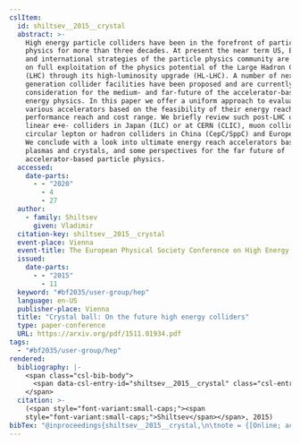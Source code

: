 ```yaml
---
cslItem:
  id: shiltsev__2015__crystal
  abstract: >-
    High energy particle colliders have been in the forefront of particle
    physics for more than three decades. At present the near term US, European
    and international strategies of the particle physics community are centered
    on full exploitation of the physics potential of the Large Hadron Collider
    (LHC) through its high-luminosity upgrade (HL-LHC). A number of next
    generation collider facilities have been proposed and are currently under
    consideration for the medium- and far-future of the accelerator-based high
    energy physics. In this paper we offer a uniform approach to evaluation of
    various accelerators based on the feasibility of their energy reach,
    performance reach and cost range. We briefly review such post-LHC options as
    linear e+e- colliders in Japan (ILC) or at CERN (CLIC), muon collider, and
    circular lepton or hadron colliders in China (CepC/SppC) and Europe (FCC).
    We conclude with a look into ultimate energy reach accelerators based on
    plasmas and crystals, and some perspectives for the far future of
    accelerator-based particle physics.
  accessed:
    date-parts:
      - - "2020"
        - 4
        - 27
  author:
    - family: Shiltsev
      given: Vladimir
  citation-key: shiltsev__2015__crystal
  event-place: Vienna
  event-title: The European Physical Society Conference on High Energy Physics
  issued:
    date-parts:
      - - "2015"
        - 11
  keyword: "#bf2035/user-group/hep"
  language: en-US
  publisher-place: Vienna
  title: "Crystal ball: On the future high energy colliders"
  type: paper-conference
  URL: https://arxiv.org/pdf/1511.01934.pdf
tags:
  - "#bf2035/user-group/hep"
rendered:
  bibliography: |-
    <span class="csl-bib-body">
      <span data-csl-entry-id="shiltsev__2015__crystal" class="csl-entry"><span class='author-bib'>Shiltsev</span>. <span class='date-bib'>(2015, November)</span>. <b><i>Crystal ball: On the future high energy colliders</i></b>. The European Physical Society Conference on High Energy Physics, Vienna. <span class='URL'><a href='https://arxiv.org/pdf/1511.01934.pdf'>LINK</a></span></span>
    </span>
  citation: >-
    (<span style="font-variant:small-caps;"><span
    style="font-variant:small-caps;">Shiltsev</span></span>, 2015)
bibTex: "@inproceedings{shiltsev__2015__crystal,\n\tnote = {[Online; accessed 2020-04-27]},\n\taddress = {Vienna},\n\tauthor = {Shiltsev, Vladimir},\n\tyear = {2015},\n\tmonth = {11},\n\ttitle = {Crystal ball: On the future high energy colliders},\n\thowpublished = {https://arxiv.org/pdf/1511.01934.pdf},\n}\n\n"
---
```

